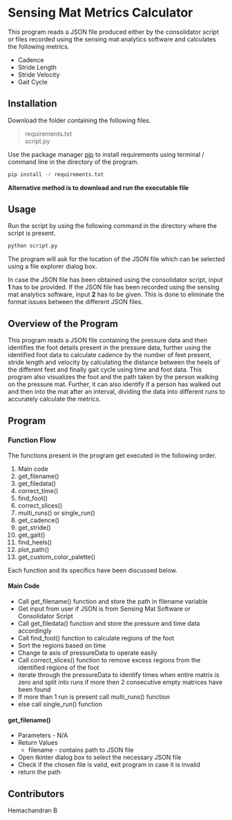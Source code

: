 # **Sensing Mat Metrics Calculator**

This program reads a JSON file produced either by the consolidator script or files recorded using the sensing mat analytics software and calculates the following metrics.
- Cadence
- Stride Length
- Stride Velocity
- Gait Cycle


## **Installation**

Download the folder containing the following files. 
> requirements.txt <br>
> script.py <br>

Use the package manager [pip](https://pip.pypa.io/en/stable/) to install requirements using terminal / command line in the directory of the program.

```bash
pip install -r requirements.txt
```

**Alternative method is to download and run the executable file**


## **Usage**

Run the script by using the following command in the directory where the script is present.

```bash
python script.py
```

The program will ask for the location of the JSON file which can be selected using a file explorer dialog box. 

In case the JSON file has been obtained using the consolidator script, input **1** has to be provided. If the JSON file has been recorded using the sensing mat analytics software, input **2** has to be given. This is done to eliminate the format issues between the different JSON files.


## **Overview of the Program**

This program reads a JSON file containing the pressure data and then identifies the foot details present in the pressure data, further using the identified foot data to calculate cadence by the number of feet present, stride length and velocity by calculating the distance between the heels of the different feet and finally gait cycle using time and foot data. This program also visualizes the foot and the path taken by the person walking on the pressure mat. Further, it can also identify if a person has walked out and then into the mat after an interval, dividing the data into different runs to accurately calculate the metrics.


## **Program**

### **Function Flow**

The functions present in the program get executed in the following order. <br>
1. Main code 
2. get_filename()
3. get_filedata()
4. correct_time()
5. find_foot()
6. correct_slices()
7. multi_runs() or single_run()
8. get_cadence()
9. get_stride()
10. get_gait()
11. find_heels()
12. plot_path()
13. get_custom_color_palette()

Each function and its specifics have been discussed below. 


#### **Main Code**

- Call get_filename() function and store the path in filename variable
- Get input from user if JSON is from Sensing Mat Software or Consolidator Script
- Call get_filedata() function and store the pressure and time data accordingly
- Call find_foot() function to calculate regions of the foot
- Sort the regions based on time
- Change te axis of pressureData to operate easily
- Call correct_slices() function to remove excess regions from the identified regions of the foot
- iterate through the pressureData to identify times when entire matrix is zero and split into runs if more then 2 consecutive empty matrices have been found
- If more than 1 run is present call multi_runs() function
- else call single_run() function 


#### **get_filename()**

- Parameters - N/A
- Return Values 
    - filename - contains path to JSON file
- Open tkinter dialog box to select the necessary JSON file
- Check if the chosen file is valid, exit program in case it is invalid
- return the path


## **Contributors**

Hemachandran B 
